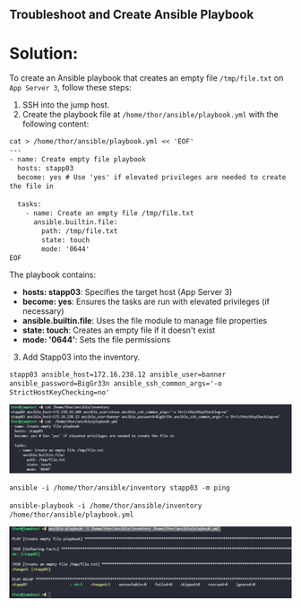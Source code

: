 Troubleshoot and Create Ansible Playbook
---

# Solution:
To create an Ansible playbook that creates an empty file `/tmp/file.txt` on `App Server 3`, follow these steps:
1. SSH into the jump host.
2. Create the playbook file at `/home/thor/ansible/playbook.yml` with the following content:
```
cat > /home/thor/ansible/playbook.yml << 'EOF'
---
- name: Create empty file playbook
  hosts: stapp03
  become: yes # Use 'yes' if elevated privileges are needed to create the file in

  tasks:
    - name: Create an empty file /tmp/file.txt
      ansible.builtin.file:
        path: /tmp/file.txt
        state: touch
        mode: '0644'
EOF
```
The playbook contains:
- **hosts: stapp03**: Specifies the target host (App Server 3)
- **become: yes**: Ensures the tasks are run with elevated privileges (if necessary)
- **ansible.builtin.file**: Uses the file module to manage file properties
- **state: touch**: Creates an empty file if it doesn't exist
- **mode: '0644'**: Sets the file permissions

3. Add Stapp03 into the inventory.

```
stapp03 ansible_host=172.16.238.12 ansible_user=banner ansible_password=BigGr33n ansible_ssh_common_args='-o StrictHostKeyChecking=no'
```




![alt text](image-1.png)


```
ansible -i /home/thor/ansible/inventory stapp03 -m ping

ansible-playbook -i /home/thor/ansible/inventory /home/thor/ansible/playbook.yml
```
![alt text](image.png)